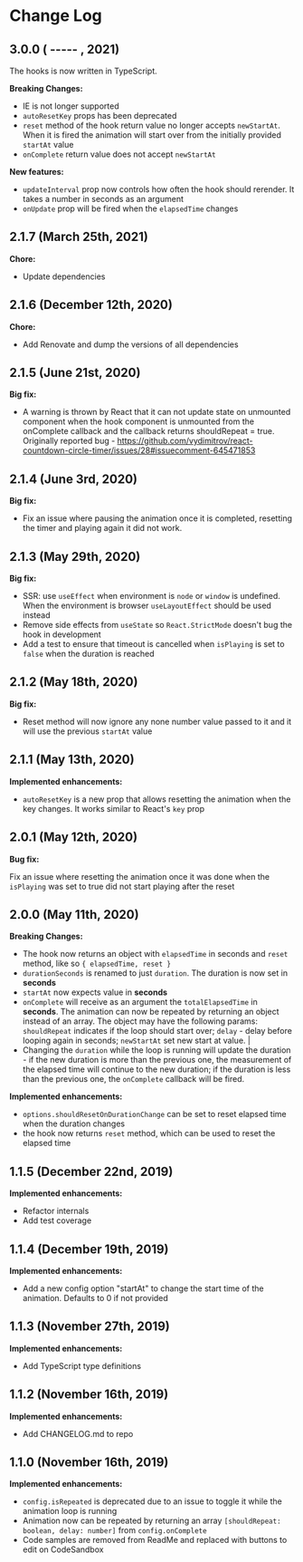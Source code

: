 # Change Log

## 3.0.0 ( ----- , 2021)

The hooks is now written in TypeScript.

**Breaking Changes:**

- IE is not longer supported
- `autoResetKey` props has been deprecated
- `reset` method of the hook return value no longer accepts `newStartAt`. When it is fired the animation will start over from the initially provided `startAt` value
- `onComplete` return value does not accept `newStartAt`

**New features:**

- `updateInterval` prop now controls how often the hook should rerender. It takes a number in seconds as an argument
- `onUpdate` prop will be fired when the `elapsedTime` changes

## 2.1.7 (March 25th, 2021)

**Chore:**

- Update dependencies

## 2.1.6 (December 12th, 2020)

**Chore:**

- Add Renovate and dump the versions of all dependencies

## 2.1.5 (June 21st, 2020)

**Big fix:**

- A warning is thrown by React that it can not update state on unmounted component when the hook component is unmounted from the onComplete callback and the callback returns shouldRepeat = true. Originally reported bug - https://github.com/vydimitrov/react-countdown-circle-timer/issues/28#issuecomment-645471853

## 2.1.4 (June 3rd, 2020)

**Big fix:**

- Fix an issue where pausing the animation once it is completed, resetting the timer and playing again it did not work.

## 2.1.3 (May 29th, 2020)

**Big fix:**

- SSR: use `useEffect` when environment is `node` or `window` is undefined. When the environment is browser `useLayoutEffect` should be used instead
- Remove side effects from `useState` so `React.StrictMode` doesn't bug the hook in development
- Add a test to ensure that timeout is cancelled when `isPlaying` is set to `false` when the duration is reached

## 2.1.2 (May 18th, 2020)

**Big fix:**

- Reset method will now ignore any none number value passed to it and it will use the previous `startAt` value

## 2.1.1 (May 13th, 2020)

**Implemented enhancements:**

- `autoResetKey` is a new prop that allows resetting the animation when the key changes. It works similar to React's `key` prop

## 2.0.1 (May 12th, 2020)

**Bug fix:**

Fix an issue where resetting the animation once it was done when the `isPlaying` was set to true did not start playing after the reset

## 2.0.0 (May 11th, 2020)

**Breaking Changes:**

- The hook now returns an object with `elapsedTime` in seconds and `reset` method, like so `{ elapsedTime, reset }`
- `durationSeconds` is renamed to just `duration`. The duration is now set in **seconds**
- `startAt` now expects value in **seconds**
- `onComplete` will receive as an argument the `totalElapsedTime` in **seconds**. The animation can now be repeated by returning an object instead of an array. The object may have the following params: `shouldRepeat` indicates if the loop should start over; `delay` - delay before looping again in seconds; `newStartAt` set new start at value. |
- Changing the `duration` while the loop is running will update the duration - if the new duration is more than the previous one, the measurement of the elapsed time will continue to the new duration; if the duration is less than the previous one, the `onComplete` callback will be fired.

**Implemented enhancements:**

- `options.shouldResetOnDurationChange` can be set to reset elapsed time when the duration changes
- the hook now returns `reset` method, which can be used to reset the elapsed time

## 1.1.5 (December 22nd, 2019)

**Implemented enhancements:**

- Refactor internals
- Add test coverage

## 1.1.4 (December 19th, 2019)

**Implemented enhancements:**

- Add a new config option "startAt" to change the start time of the animation. Defaults to 0 if not provided

## 1.1.3 (November 27th, 2019)

**Implemented enhancements:**

- Add TypeScript type definitions

## 1.1.2 (November 16th, 2019)

**Implemented enhancements:**

- Add CHANGELOG.md to repo

## 1.1.0 (November 16th, 2019)

**Implemented enhancements:**

- `config.isRepeated` is deprecated due to an issue to toggle it while the animation loop is running
- Animation now can be repeated by returning an array `[shouldRepeat: boolean, delay: number]` from `config.onComplete`
- Code samples are removed from ReadMe and replaced with buttons to edit on CodeSandbox
